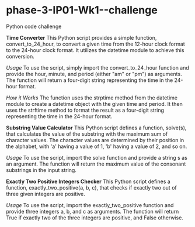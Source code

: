 # phase-3-IP01-Wk1--challenge

Python code challenge

**Time Converter**
This Python script provides a simple function, convert_to_24_hour, to convert a given time from the 12-hour clock format to the 24-hour clock format. It utilizes the datetime module to achieve this conversion.

_Usage_
To use the script, simply import the convert_to_24_hour function and provide the hour, minute, and period (either "am" or "pm") as arguments. The function will return a four-digit string representing the time in the 24-hour format.

_How it Works_
The function uses the strptime method from the datetime module to create a datetime object with the given time and period. It then uses the strftime method to format the result as a four-digit string representing the time in the 24-hour format.

**Substring Value Calculator**
This Python script defines a function, solve(s), that calculates the value of the substring with the maximum sum of character values. The character values are determined by their position in the alphabet, with 'a' having a value of 1, 'b' having a value of 2, and so on.

_Usage_
To use the script, import the solve function and provide a string s as an argument. The function will return the maximum value of the consonant substrings in the input string.

**Exactly Two Positive Integers Checker**
This Python script defines a function, exactly_two_positive(a, b, c), that checks if exactly two out of three given integers are positive.

_Usage_
To use the script, import the exactly_two_positive function and provide three integers a, b, and c as arguments. The function will return True if exactly two of the three integers are positive, and False otherwise.
